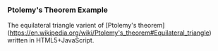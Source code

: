 ### Ptolemy's Theorem Example
The equilateral triangle varient of [Ptolemy's theorem] (https://en.wikipedia.org/wiki/Ptolemy's_theorem#Equilateral_triangle) written in HTML5+JavaScript.
